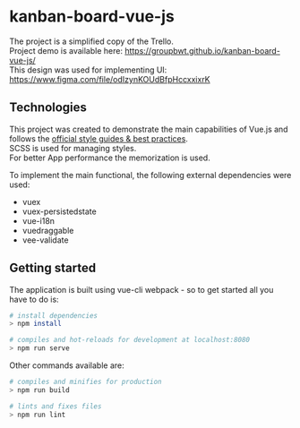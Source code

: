 # kanban-board-vue-js

The project is a simplified copy of the Trello. <br />
Project demo is available here: https://groupbwt.github.io/kanban-board-vue-js/ <br />
This design was used for implementing UI: https://www.figma.com/file/odIzynKOUdBfpHccxxixrK <br />

## Technologies

This project was created to demonstrate the main capabilities of Vue.js and follows the [official style guides & best practices](https://vuejs.org/v2/style-guide/index.html). <br />
SCSS is used for managing styles. <br />
For better App performance the memorization is used. <br />

To implement the main functional, the following external dependencies were used:

- vuex
- vuex-persistedstate
- vue-i18n
- vuedraggable
- vee-validate

## Getting started

The application is built using vue-cli webpack - so to get started all you have to do is:

```bash
# install dependencies
> npm install

# compiles and hot-reloads for development at localhost:8080
> npm run serve
```

Other commands available are:

```bash
# compiles and minifies for production
> npm run build

# lints and fixes files
> npm run lint
```
